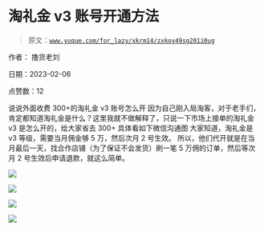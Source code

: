 # 淘礼金 v3 账号开通方法

> 原文：[`www.yuque.com/for_lazy/xkrm14/zxkoy49sg201i0ug`](https://www.yuque.com/for_lazy/xkrm14/zxkoy49sg201i0ug)

作者： 撸货老刘

日期：2023-02-06

点赞数：12

说说外面收费 300+的淘礼金 v3 账号怎么开 因为自己刚入局淘客，对于老手们，肯定都知道淘礼金是什么？这里我就不做解释了，只说一下市场上接单的淘礼金 v3 是怎么开的，给大家省去 300+ 具体看如下微信沟通图 大家知道，淘礼金是 v3 等级，需要当月佣金够 5 万，然后次月 2 号生效。 所以，他们代开就是在当月最后一天，找合作店铺（为了保证不会发货）刷一笔 5 万佣的订单，然后等次月 2 号生效后申请退款，就这么简单。

![](img/0216651104a9f8533a15018cf7b55f0e.png)

![](img/260ec3a306e0d2c686e247cbfcc591fc.png)

![](img/c00b0085d2bf664b6933894f54060b80.png)

![](img/01defaccff82512f6abc063ba6e5b05a.png)

